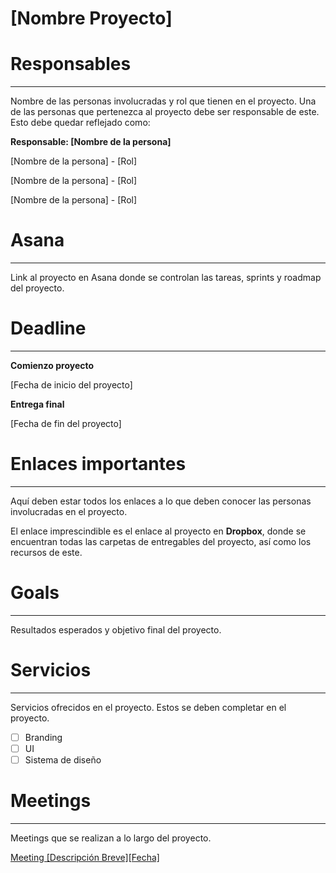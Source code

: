# [Nombre Proyecto]

# Responsables

---

Nombre de las personas involucradas y rol que tienen en el proyecto. Una de las personas que pertenezca al proyecto debe ser responsable de este. Esto debe quedar reflejado como:

**Responsable: [Nombre de la persona]**

[Nombre de la persona] - [Rol]

[Nombre de la persona] - [Rol]

[Nombre de la persona] - [Rol]

# Asana

---

Link al proyecto en Asana donde se controlan las tareas, sprints y roadmap del proyecto.

# Deadline

---

**Comienzo proyecto**

[Fecha de inicio del proyecto]

**Entrega final**

[Fecha de fin del proyecto]

# Enlaces importantes

---

Aquí deben estar todos los enlaces a lo que deben conocer las personas involucradas en el proyecto.

El enlace imprescindible es el enlace al proyecto en **Dropbox**, donde se encuentran todas las carpetas de entregables del proyecto, así como los recursos de este.

# Goals

---

Resultados esperados y objetivo final del proyecto.

# Servicios

---

Servicios ofrecidos en el proyecto. Estos se deben completar en el proyecto.

- [ ]  Branding
- [ ]  UI
- [ ]  Sistema de diseño

# Meetings

---

Meetings que se realizan a lo largo del proyecto.

[Meeting [Descripción Breve][Fecha]](templates/meeting.md)
